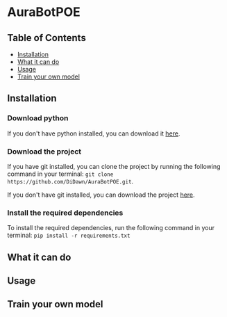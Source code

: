 # AuraBotPOE

## Table of Contents
- [Installation](#installation)
- [What it can do](#what-it-can-do)
- [Usage](#usage)
- [Train your own model](#train-your-own-model)


## Installation
### Download python
If you don't have python installed, you can download it [here](https://www.python.org/downloads/). 

### Download the project
If you have git installed, you can clone the project by running the following command in your terminal:
```git clone https://github.com/DiDawn/AuraBotPOE.git```.

If you don't have git installed, you can download the project [here](https://github.com/DiDawn/AuraBotPOE/zipball/master/).

### Install the required dependencies
To install the required dependencies, run the following command in your terminal:
```pip install -r requirements.txt```


## What it can do


## Usage


## Train your own model